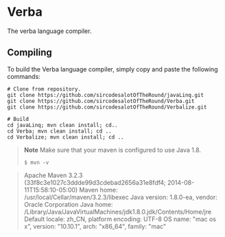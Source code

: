 Verba
=====

The verba language compiler.

Compiling
---------
To build the Verba language compiler, simply copy and paste the following commands:

```
# Clone from repository.
git clone https://github.com/sircodesalotOfTheRound/javaLinq.git
git clone https://github.com/sircodesalotOfTheRound/Verba.git
git clone https://github.com/sircodesalotOfTheRound/Verbalize.git

# Build 
cd javaLinq; mvn clean install; cd..
cd Verba; mvn clean install; cd ..
cd Verbalize; mvn clean install; cd ..
```

> **Note** Make sure that your maven is configured to use Java 1.8.
> ```
> $ mvn -v

> Apache Maven 3.2.3 (33f8c3e1027c3ddde99d3cdebad2656a31e8fdf4; 2014-08-11T15:58:10-05:00)
> Maven home: /usr/local/Cellar/maven/3.2.3/libexec
> Java version: 1.8.0-ea, vendor: Oracle Corporation
> Java home: /Library/Java/JavaVirtualMachines/jdk1.8.0.jdk/Contents/Home/jre
> Default locale: zh_CN, platform encoding: UTF-8
> OS name: "mac os x", version: "10.10.1", arch: "x86_64", family: "mac"

> ```
